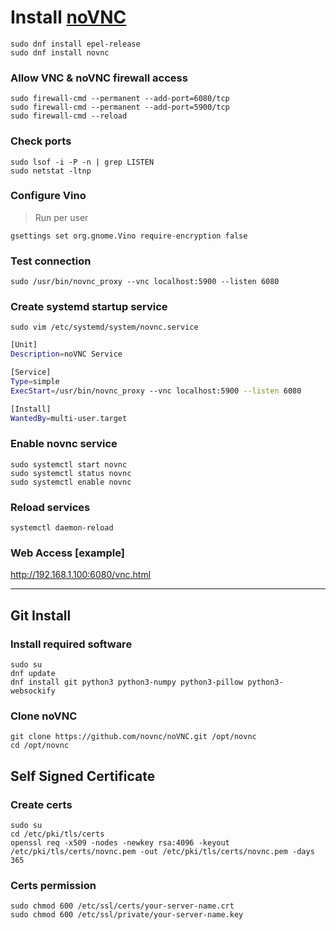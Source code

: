 # Install [noVNC](https://novnc.com/info.html)
```
sudo dnf install epel-release
sudo dnf install novnc
```

### Allow VNC & noVNC firewall access
```
sudo firewall-cmd --permanent --add-port=6080/tcp
sudo firewall-cmd --permanent --add-port=5900/tcp
sudo firewall-cmd --reload
```

### Check ports
```
sudo lsof -i -P -n | grep LISTEN
sudo netstat -ltnp
```

### Configure Vino 
> Run per user
```
gsettings set org.gnome.Vino require-encryption false
```

### Test connection
```
sudo /usr/bin/novnc_proxy --vnc localhost:5900 --listen 6080
```

### Create systemd startup service
```
sudo vim /etc/systemd/system/novnc.service
```
```bash
[Unit]
Description=noVNC Service

[Service]
Type=simple
ExecStart=/usr/bin/novnc_proxy --vnc localhost:5900 --listen 6080

[Install]
WantedBy=multi-user.target
```

### Enable novnc service
```
sudo systemctl start novnc
sudo systemctl status novnc
sudo systemctl enable novnc
```

### Reload services
```
systemctl daemon-reload
```

### Web Access [example]
http://192.168.1.100:6080/vnc.html

---

## Git Install
### Install required software
```
sudo su
dnf update
dnf install git python3 python3-numpy python3-pillow python3-websockify
```

### Clone noVNC
```
git clone https://github.com/novnc/noVNC.git /opt/novnc
cd /opt/novnc
```

## Self Signed Certificate
### Create certs
```
sudo su
cd /etc/pki/tls/certs
openssl req -x509 -nodes -newkey rsa:4096 -keyout /etc/pki/tls/certs/novnc.pem -out /etc/pki/tls/certs/novnc.pem -days 365
```

### Certs permission
```
sudo chmod 600 /etc/ssl/certs/your-server-name.crt
sudo chmod 600 /etc/ssl/private/your-server-name.key
```
